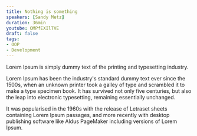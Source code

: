 ```yaml
---
title: Nothing is something
speakers: [Sandy Metz]
duration: 36min
youtube: OMPfEXIlTVE
draft: false
tags:
- OOP
- Development
---
```



Lorem Ipsum is simply dummy text of the printing and typesetting industry.
 
Lorem Ipsum has been the industry's standard dummy text ever since the 1500s, 
when an unknown printer took a galley of type and scrambled it to make a type 
specimen book. It has survived not only five centuries, but also the leap into 
electronic typesetting, remaining essentially unchanged.
 
 
It was popularised in the 1960s with the release of Letraset sheets containing Lorem Ipsum passages, and more recently with desktop publishing software like Aldus PageMaker including versions of Lorem Ipsum.